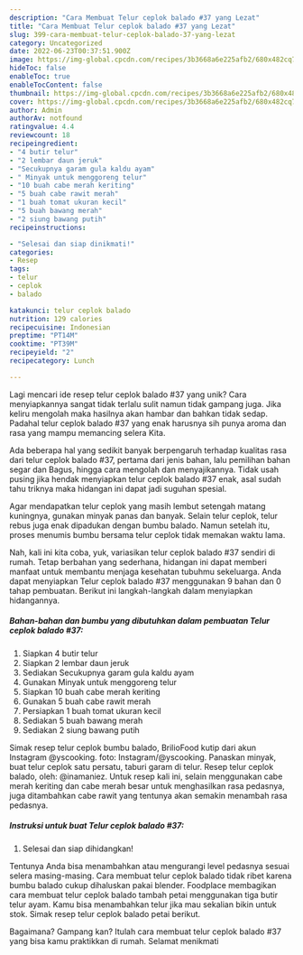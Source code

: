 ```yaml
---
description: "Cara Membuat Telur ceplok balado #37 yang Lezat"
title: "Cara Membuat Telur ceplok balado #37 yang Lezat"
slug: 399-cara-membuat-telur-ceplok-balado-37-yang-lezat
category: Uncategorized
date: 2022-06-23T00:37:51.900Z
image: https://img-global.cpcdn.com/recipes/3b3668a6e225afb2/680x482cq70/telur-ceplok-balado-37-foto-resep-utama.jpg
hideToc: false
enableToc: true
enableTocContent: false
thumbnail: https://img-global.cpcdn.com/recipes/3b3668a6e225afb2/680x482cq70/telur-ceplok-balado-37-foto-resep-utama.jpg
cover: https://img-global.cpcdn.com/recipes/3b3668a6e225afb2/680x482cq70/telur-ceplok-balado-37-foto-resep-utama.jpg
author: Admin
authorAv: notfound
ratingvalue: 4.4
reviewcount: 18
recipeingredient:
- "4 butir telur"
- "2 lembar daun jeruk"
- "Secukupnya garam gula kaldu ayam"
- " Minyak untuk menggoreng telur"
- "10 buah cabe merah keriting"
- "5 buah cabe rawit merah"
- "1 buah tomat ukuran kecil"
- "5 buah bawang merah"
- "2 siung bawang putih"
recipeinstructions:

- "Selesai dan siap dinikmati!"
categories:
- Resep
tags:
- telur
- ceplok
- balado

katakunci: telur ceplok balado 
nutrition: 129 calories
recipecuisine: Indonesian
preptime: "PT14M"
cooktime: "PT39M"
recipeyield: "2"
recipecategory: Lunch

---
```





Lagi mencari ide resep telur ceplok balado #37 yang unik? Cara menyiapkannya sangat tidak terlalu sulit namun tidak gampang juga. Jika keliru mengolah maka hasilnya akan hambar dan bahkan tidak sedap. Padahal telur ceplok balado #37 yang enak harusnya sih punya aroma dan rasa yang mampu memancing selera Kita.





Ada beberapa hal yang sedikit banyak berpengaruh terhadap kualitas rasa dari telur ceplok balado #37, pertama dari jenis bahan, lalu pemilihan bahan segar dan Bagus, hingga cara mengolah dan menyajikannya. Tidak usah pusing jika hendak menyiapkan telur ceplok balado #37 enak,      asal sudah tahu triknya maka hidangan ini dapat jadi suguhan spesial.














Agar mendapatkan telur ceplok yang masih lembut setengah matang kuningnya, gunakan minyak panas dan banyak. Selain telur ceplok, telur rebus juga enak dipadukan dengan bumbu balado. Namun setelah itu, proses menumis bumbu bersama telur ceplok tidak memakan waktu lama.






Nah, kali ini kita coba, yuk, variasikan telur ceplok balado #37 sendiri di rumah. Tetap berbahan yang sederhana, hidangan ini dapat memberi manfaat untuk membantu menjaga kesehatan tubuhmu sekeluarga. Anda dapat menyiapkan Telur ceplok balado #37 menggunakan 9 bahan dan 0 tahap pembuatan. Berikut ini langkah-langkah dalam menyiapkan hidangannya.

<!--inarticleads1-->

##### Bahan-bahan dan bumbu yang dibutuhkan dalam pembuatan Telur ceplok balado #37:

1. Siapkan 4 butir telur
1. Siapkan 2 lembar daun jeruk
1. Sediakan Secukupnya garam gula kaldu ayam
1. Gunakan  Minyak untuk menggoreng telur
1. Siapkan 10 buah cabe merah keriting
1. Gunakan 5 buah cabe rawit merah
1. Persiapkan 1 buah tomat ukuran kecil
1. Sediakan 5 buah bawang merah
1. Sediakan 2 siung bawang putih


Simak resep telur ceplok bumbu balado, BrilioFood kutip dari akun Instagram @yscooking. foto: Instagram/@yscooking. Panaskan minyak, buat telur ceplok satu persatu, taburi garam di telur. Resep telur ceplok balado, oleh: @inamaniez. Untuk resep kali ini, selain menggunakan cabe merah keriting dan cabe merah besar untuk menghasilkan rasa pedasnya, juga ditambahkan cabe rawit yang tentunya akan semakin menambah rasa pedasnya. 

<!--inarticleads2-->

##### Instruksi untuk buat Telur ceplok balado #37:


1. Selesai dan siap dihidangkan!

Tentunya Anda bisa menambahkan atau mengurangi level pedasnya sesuai selera masing-masing. Cara membuat telur ceplok balado tidak ribet karena bumbu balado cukup dihaluskan pakai blender. Foodplace membagikan cara membuat telur ceplok balado tambah petai menggunakan tiga butir telur ayam. Kamu bisa menambahkan telur jika mau sekalian bikin untuk stok. Simak resep telur ceplok balado petai berikut. 

Bagaimana? Gampang kan? Itulah cara membuat telur ceplok balado #37 yang bisa kamu praktikkan di rumah. Selamat menikmati
